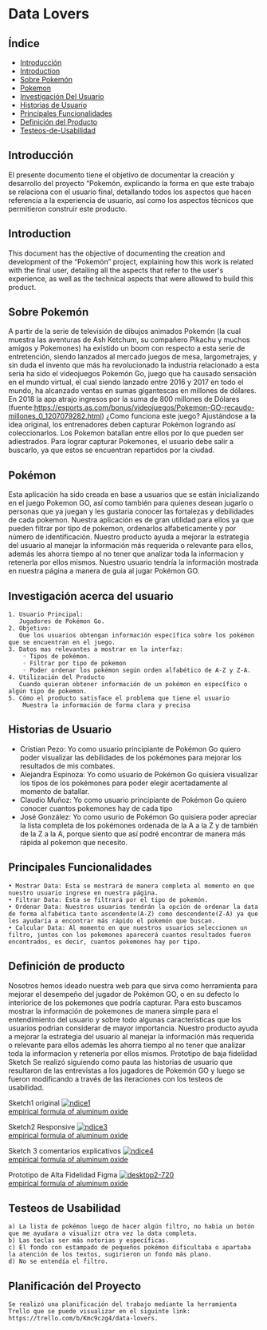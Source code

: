 # Data Lovers

## Índice

* [Introducción](#Introducción)
* [Introduction](#Introduction)
* [Sobre Pokemón](#Sobre-Pokemón)
* [Pokemon](#Pokemon-App)
* [Investigación Del Usuario](#Investigación-Del-Usuario)
* [Historias de Usuario](#Historias-de-Usuario)
* [Principales Funcionalidades](#Principales-Funcionalidades)
* [Definición del Producto](#Definicion-del-Producto)
* [Testeos-de-Usabilidad](#Testeos-de-Usabilidad)

## Introducción

  El presente documento tiene el objetivo de documentar la creación y desarrollo del proyecto “Pokemón, explicando la forma en que este trabajo se relaciona con el usuario final, detallando  todos los aspectos que hacen referencia a la experiencia de usuario, así como los aspectos técnicos que permitieron construir este producto. 

## Introduction

This document has the objective of documenting the creation and development of the “Pokemón” project, explaining how this work is related with the final user, detailing all the aspects that refer to the user's experience, as well as the technical aspects that were allowed to build this product.

## Sobre Pokemón
A partir de la serie de televisión de dibujos animados Pokemón (la cual muestra las aventuras de Ash Ketchum, su compañero Pikachu y muchos amigos y Pokemones) ha existido un boom con respecto a esta serie de entretención, siendo lanzados al mercado juegos de mesa, largometrajes, y sin duda el invento que más ha revolucionado la industria relacionado a esta seria ha sido el videojuegos Pokemón Go, juego que ha causado sensación en el mundo virtual, el cual siendo lanzado entre 2016 y 2017 en todo el mundo,  ha alcanzado ventas en sumas gigantescas en millones de dólares. En 2018 la app atrajo ingresos por la suma de 800 millones de Dólares (fuente:https://esports.as.com/bonus/videojuegos/Pokemon-GO-recaudo-millones_0_1207079282.html)
¿Como funciona este juego? Ajustándose a la idea original, los entrenadores deben capturar Pokémon logrando así coleccionarlos. Los Pokemon batallan entre ellos por lo que pueden ser adiestrados. Para lograr capturar Pokemones, el usuario debe salir a buscarlo, ya que estos se encuentran repartidos por la ciudad. 

## Pokémon 
Esta aplicación ha sido creada en base a usuarios que se están inicializando en el juego Pokemon GO, así como también para quienes desean jugarlo o personas que ya juegan y les gustaria conocer las fortalezas y debilidades de cada pokemon. Nuestra aplicación es de gran utilidad para ellos ya que pueden filtrar por tipo de pokemon, ordenarlos alfabeticamente y por número de identificación.
Nuestro producto ayuda a mejorar la estrategia del usuario al manejar la información más requerida o relevante para ellos, además les ahorra tiempo al no tener que analizar toda la informacion y retenerla por ellos mismos. Nuestro usuario tendría la información mostrada en nuestra página a manera de guia al jugar Pokémon GO.

## Investigación acerca del usuario
    1. Usuario Principal:
       Jugadores de Pokémon Go.
    2. Objetivo:
       Que los usuarios obtengan información específica sobre los pokémon que se encuentran en el juego.
    3. Datos mas relevantes a mostrar en la interfaz:
        ◦ Tipos de pokémon. 
        ◦ Filtrar por tipo de pokemon
        ◦ Poder ordenar los pokémon según orden alfabético de A-Z y Z-A. 
    4. Utilización del Producto
       Cuando quieran obtener información de un pokémon en específico o algún tipo de pokemon.
    5. Cómo el producto satisface el problema que tiene el usuario
        Muestra la información de forma clara y precisa

## Historias de Usuario

* Cristian Pezo: 
    Yo como usuario principiante de Pokémon Go quiero poder visualizar las debilidades de los pokémones para mejorar los resultados de mis combates.
* Alejandra Espinoza: 
    Yo como usuario de Pokémon Go quisiera visualizar los tipos de los pokémones para poder elegir acertadamente al momento de batallar.
* Claudio Muñoz:
    Yo como usuario principiante de Pokémon Go quiero conocer cuantos pokemones hay de cada tipo
* José González:
    Yo como usurio de Pokémon Go quisiera poder apreciar la lista completa de los pokémones ordenada de la A a la Z y de también de la Z a la A, porque siento que así podré encontrar de manera más rápida al pokemon que necesito.

## Principales Funcionalidades
    • Mostrar Data: Esta se mostrará de manera completa al momento en que nuestro usuario ingrese en nuestra página.
    • Filtrar Data: Esta se filtrará por el tipo de pokemón.
    • Ordenar Data: Nuestros usuarios tendrán la opción de ordenar la data de forma alfabética tanto ascendente(A-Z) como descendente(Z-A) ya que les ayudaría a encontrar más rápido el pokemón que buscan.
    • Calcular Data: Al momento en que nuestros usuarios seleccionen un filtro, juntos con los pokemones aparecerá cuantos resultados fueron encontrados, es decir, cuantos pokemones hay por tipo. 

## Definición de producto
Nosotros hemos ideado nuestra web para que sirva como herramienta para mejorar el desempeño del jugador de Pokémon GO, o en su defecto lo interiorice de los pokemones que podría capturar.
Para esto buscamos mostrar la información de pokemones de manera simple para el entendimiento del usuario y sobre todo algunas características que los usuarios podrian considerar de mayor importancia.
Nuestro producto ayuda a mejorar la estrategia del usuario al manejar la información más requerida o relevante para ellos además les ahorra tiempo al no tener que analizar toda la informacion y retenerla por ellos mismos.
Prototipo de baja fidelidad Sketch
Se realizó siguiendo como pauta las historias de usuario que resultaron de las entrevistas a los jugadores de Pokemón GO y luego se fueron modificando a través de las iteraciones con los testeos de usabilidad.

Sketch1 original 
<a href="https://ibb.co/84MWwV2"><img src="https://i.ibb.co/BKLXJRj/ndice1.jpg" alt="ndice1" border="0"></a><br /><a target='_blank' href='https://aluminumsulfate.net/aluminum-oxide'>empirical formula of aluminum oxide</a><br />

Sketch2 Responsive
<a href="https://ibb.co/fNHgSdG"><img src="https://i.ibb.co/PWgLYGz/ndice3.jpg" alt="ndice3" border="0"></a><br /><a target='_blank' href='https://aluminumsulfate.net/aluminum-oxide'>empirical formula of aluminum oxide</a><br />

Sketch 3 comentarios explicativos
<a href="https://ibb.co/8XBcT1q"><img src="https://i.ibb.co/LvP5bVm/ndice4.jpg" alt="ndice4" border="0"></a><br /><a target='_blank' href='https://aluminumsulfate.net/aluminum-oxide'>empirical formula of aluminum oxide</a><br />

Prototipo de Alta Fidelidad Figma
<a href="https://ibb.co/r6Z8JHy"><img src="https://i.ibb.co/hWKQvV8/desktop2-720.png" alt="desktop2-720" border="0"></a><br /><a target='_blank' href='https://aluminumsulfate.net/aluminum-oxide'>empirical formula of aluminum oxide</a><br />


## Testeos de Usabilidad
    a) La lista de pokémon luego de hacer algún filtro, no habia un botón que me ayudara a visualizr otra vez la data completa.
    b) Las teclas ser más notorias y específicas.
    c) El fondo con estampado de pequeños pokémon dificultaba o apartaba la atención de los textos, sugirieron un fondo más plano.
    d) No se entendía el filtro.

## Planificación del Proyecto
    Se realizó una planificación del trabajo mediante la herramienta Trello que se puede visualizar en el siguinte link: https://trello.com/b/Kmc9czg4/data-lovers.